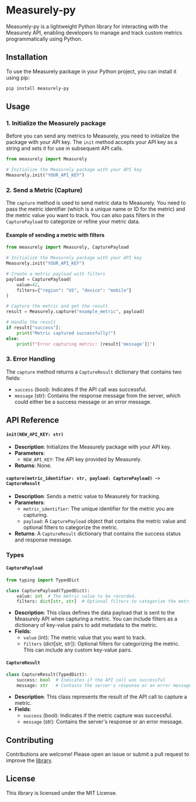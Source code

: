 # Measurely-py

Measurely-py is a lightweight Python library for interacting with the Measurely API, enabling developers to manage and track custom metrics programmatically using Python.

## Installation

To use the Measurely package in your Python project, you can install it using pip:

```bash
pip install measurely-py
```

## Usage

### 1. Initialize the Measurely package

Before you can send any metrics to Measurely, you need to initialize the package with your API key. The `init` method accepts your API key as a string and sets it for use in subsequent API calls.

```python
from measurely import Measurely

# Initialize the Measurely package with your API key
Measurely.init("YOUR_API_KEY")
```

### 2. Send a Metric (Capture)

The `capture` method is used to send metric data to Measurely. You need to pass the metric identifier (which is a unique name or ID for the metric) and the metric value you want to track. You can also pass filters in the `CapturePayload` to categorize or refine your metric data.

#### Example of sending a metric with filters

```python
from measurely import Measurely, CapturePayload

# Initialize the Measurely package with your API key
Measurely.init("YOUR_API_KEY")

# Create a metric payload with filters
payload = CapturePayload(
    value=42,
    filters={"region": "US", "device": "mobile"}
)

# Capture the metric and get the result
result = Measurely.capture("example_metric", payload)

# Handle the result
if result["success"]:
    print("Metric captured successfully!")
else:
    print(f"Error capturing metric: {result['message']}")
```

### 3. Error Handling

The `capture` method returns a `CaptureResult` dictionary that contains two fields:

- `success` (bool): Indicates if the API call was successful.
- `message` (str): Contains the response message from the server, which could either be a success message or an error message.

## API Reference

#### `init(NEW_API_KEY: str)`

- **Description**: Initializes the Measurely package with your API key.
- **Parameters**:
  - `NEW_API_KEY`: The API key provided by Measurely.
- **Returns**: None.

#### `capture(metric_identifier: str, payload: CapturePayload) -> CaptureResult`

- **Description**: Sends a metric value to Measurely for tracking.
- **Parameters**:
  - `metric_identifier`: The unique identifier for the metric you are capturing.
  - `payload`: A `CapturePayload` object that contains the metric value and optional filters to categorize the metric.
- **Returns**: A `CaptureResult` dictionary that contains the success status and response message.

### Types

#### `CapturePayload`

```python
from typing import TypedDict

class CapturePayload(TypedDict):
    value: int  # The metric value to be recorded.
    filters: dict[str, str]  # Optional filters to categorize the metric.
```

- **Description**: This class defines the data payload that is sent to the Measurely API when capturing a metric. You can include filters as a dictionary of key-value pairs to add metadata to the metric.
- **Fields**:
  - `value` (int): The metric value that you want to track.
  - `filters` (dict[str, str]): Optional filters for categorizing the metric. This can include any custom key-value pairs.

#### `CaptureResult`

```python
class CaptureResult(TypedDict):
    success: bool  # Indicates if the API call was successful
    message: str   # Contains the server's response or an error message
```

- **Description**: This class represents the result of the API call to capture a metric.
- **Fields**:
  - `success` (bool): Indicates if the metric capture was successful.
  - `message` (str): Contains the server's response or an error message.

## Contributing

Contributions are welcome! Please open an issue or submit a pull request to improve the [library](https://github.com/measurely-dev/measurely-py.git).

## License

This library is licensed under the MIT License.
